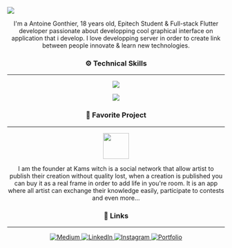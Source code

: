 
<a href="https://antoine-gonthier.web.app"><img src="https://firebasestorage.googleapis.com/v0/b/threads-instagram.appspot.com/o/Design_sans_titre_-_1%203-min.png?alt=media&token=cb3a422f-f0aa-4e6e-8db4-bba4c06c87b3"></img></a>

<p align="center">I'm a Antoine Gonthier, 18 years old, Epitech Student & Full-stack Flutter developer passionate about developping cool graphical interface on application that i develop. I love developping server in order to create link between people innovate & learn new technologies.</p>

### <p align="center">⚙️ Technical Skills</p>
----
<p align="center">
  <a href="https://antoine-gonthier.web.app">
    <img src="https://skillicons.dev/icons?i=flutter,mongodb,express,firebase,nodejs,js,dart,mysql,ruby,docker" />
  </a>
</p>
<p align="center">
  <a href="https://antoine-gonthier.web.app">
    <img src="https://skillicons.dev/icons?i=html,css,swift,dart,graphql,git,github,supabase,kotlin,perl" />
  </a>
</p>



### <p align="center">🎨 Favorite Project</p>
----
<p align="center"><a href ="https://kams-art.com/"><img  height="60" src="https://media.discordapp.net/attachments/498933009177903105/1035108805207392266/IMG_9437.png?width=606&height=606"></a></p>

<p align="center">I am the founder at Kams witch is a social network that allow artist to publish their creation without quality lost, when a creation is published you can buy it as a real frame in order to add life in you're room. It is an app where all artist can exchange their knowledge easily, participate to contests and even more...</p>

### <p align="center">🔗 Links</p>
----
<p align="center">
  <a href="https://medium.com/@zkhwctb">
    <img src="https://img.shields.io/badge/medium-fff?style=for-the-badge&logo=medium&logoColor=black" alt="Medium">
  </a>
  <a href="https://www.linkedin.com/in/antoine-gonthier-029a32242">
    <img src="https://img.shields.io/badge/linkedin-0A66C2?style=for-the-badge&logo=linkedin&logoColor=white" alt="LinkedIn">
  </a>
  <a href="http://instagram.com/antoine.gtier/">
    <img src="https://img.shields.io/badge/instagram-1DA1F2?style=for-the-badge&logo=instagram&logoColor=white" alt="Instagram">
  </a>
  <a href="https://antoine-gonthier.web.app">
    <img src="https://img.shields.io/badge/my_portfolio-000?style=for-the-badge&logo=ko-fi&logoColor=white" alt="Portfolio">
  </a>
</p>

